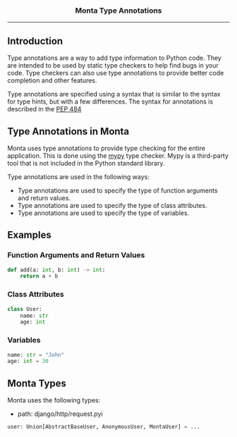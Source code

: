 <h3 align="center">Monta Type Annotations</h3>

------------------------------------------------------------------------

## Introduction

Type annotations are a way to add type information to Python code. They are
intended to be used by static type checkers to help find bugs in your code.
Type checkers can also use type annotations to provide better code
completion and other features.

Type annotations are specified using a syntax that is similar to the
syntax for type hints, but with a few differences. The syntax for
annotations is described in the [PEP 484](https://www.python.org/dev/peps/pep-0484/)

## Type Annotations in Monta

Monta uses type annotations to provide type checking for the entire
application. This is done using the [mypy](http://mypy-lang.org/) type
checker. Mypy is a third-party tool that is not included in the Python
standard library.

Type annotations are used in the following ways:

-   Type annotations are used to specify the type of function arguments
    and return values.
-  Type annotations are used to specify the type of class attributes.
-  Type annotations are used to specify the type of variables.

## Examples

### Function Arguments and Return Values

```python
def add(a: int, b: int) -> int:
    return a + b
```

### Class Attributes

```python
class User:
    name: str
    age: int
```

### Variables

```python
name: str = "John"
age: int = 30
```

## Monta Types

Monta uses the following types:

- path: django/http/request.pyi
```python
user: Union[AbstractBaseUser, AnonymousUser, MontaUser] = ...
```